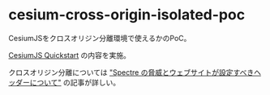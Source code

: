 # cesium-cross-origin-isolated-poc

CesiumJSをクロスオリジン分離環境で使えるかのPoC。

[CesiumJS Quickstart](https://cesium.com/learn/cesiumjs-learn/cesiumjs-quickstart/) の内容を実施。

クロスオリジン分離については ["Spectre の脅威とウェブサイトが設定すべきヘッダーについて"](https://blog.agektmr.com/2021/11/browser-security.html) の記事が詳しい。
